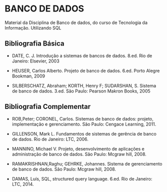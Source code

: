 # BANCO DE DADOS 

Material da Disciplina de Banco de dados, do curso de Tecnologia da Informação. Utilizando SQL


## Bibliografia Básica

* DATE, C. J. Introdução a sistemas de bancos de dados. 8.ed. Rio de Janeiro: Elsevier, 2003

* HEUSER, Carlos Alberto. Projeto de banco de dados. 6.ed. Porto
Alegre Bookman, 2009

* SILBERSCHATZ, Abraham; KORTH, Henry F; SUDARSHAN, S. Sistema de banco de dados. 3.ed. São Paulo: Pearson Makron Books, 2005

## Bibliografia Complementar

* ROB,Peter; CORONEL, Carlos. Sistemas de banco de dados: projeto, implementação e gerenciamento. São Paulo: Cengace
Learning, 2011.

* GILLENSON, Mark L. Fundamentos de sistemas de gerência de
banco de dados. Rio de Janeiro: LTC, 2006.

* MANNINO, Michael V. Projeto, desenvolvimento de aplicações
e administração de banco de dados. São Paulo: Mcgraw hill, 2008.

* RAMAKRISHNAN,Raghu; GEHRKE, Johannes. Sistema de gerenciamento de banco de dados. São Paulo: Mcgraw hill, 2008.

* DAMAS, Luís, SQL, structured query language. 6.ed. Rio de Janeiro: LTC, 2014.